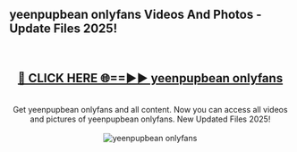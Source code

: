 <h2>yeenpupbean onlyfans Videos And Photos - Update Files 2025!</h2>
<br>
<div align="center">
<h2><a href="https://linkcuts.com/hfmhzwbr" rel="nofollow">🔴 CLICK HERE 🌐==►► yeenpupbean onlyfans</a></h2>
<br>
Get yeenpupbean onlyfans and all content. Now you can access all videos and pictures of yeenpupbean onlyfans. New Updated Files 2025!
<br>
<br>
<a href="https://linkcuts.com/hfmhzwbr" rel="nofollow" data-target="animated-image.originalLink"><img src="https://i.ibb.co.com/WyWwxjT/player-gif2.gif" alt="yeenpupbean onlyfans" style="max-width: 100%; display: inline-block;" data-target="animated-image.originalImage"></a>
</div>
<br>